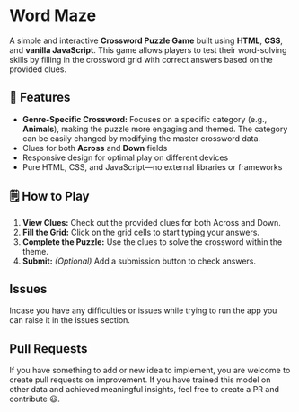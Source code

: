 # **Word Maze**

A simple and interactive **Crossword Puzzle Game** built using **HTML**, **CSS**, and **vanilla JavaScript**. This game allows players to test their word-solving skills by filling in the crossword grid with correct answers based on the provided clues.

## 🎯 Features
- **Genre-Specific Crossword:** Focuses on a specific category (e.g., **Animals**), making the puzzle more engaging and themed. The category can be easily changed by modifying the master crossword data.
- Clues for both **Across** and **Down** fields
- Responsive design for optimal play on different devices
- Pure HTML, CSS, and JavaScript—no external libraries or frameworks

## 🗒️ How to Play
1. **View Clues:** Check out the provided clues for both Across and Down.  
2. **Fill the Grid:** Click on the grid cells to start typing your answers.  
3. **Complete the Puzzle:** Use the clues to solve the crossword within the theme.  
4. **Submit:** *(Optional)* Add a submission button to check answers.

## Issues
Incase you have any difficulties or issues while trying to run the app you can raise it in the issues section.  

## Pull Requests  
If you have something to add or new idea to implement, you are welcome to create pull requests on improvement. If you have trained this model on other data and achieved meaningful insights, feel free to create a PR and contribute :smiley:.
